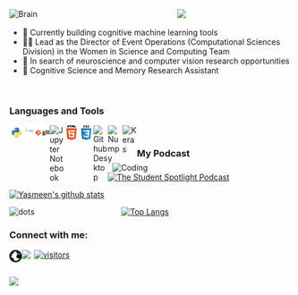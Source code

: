 <img align="left" alt="Brain" width="300" src="http://gifimage.net/wp-content/uploads/2017/10/cerebro-gif-tumblr-3.gif">


  <img src="https://github.com/vimalverma558/vimalverma558/blob/v2/img/hello.gif" width="20%">

<!-- - 📚  I'm a sophomore studying Psychology, Computer Science and Mathematics at the University of Toronto -->
- 🧠  Currently building cognitive machine learning tools
- 👩‍💻  Lead as the Director of Event Operations (Computational Sciences Division) in the Women in Science and Computing Team
- 🎯 In search of neuroscience and computer vision research opportunities
- 🧪 Cognitive Science and Memory Research Assistant

<!-- -->
<br />

### Languages and Tools
<img align="left" alt="Python" width="26px" src="https://raw.githubusercontent.com/github/explore/80688e429a7d4ef2fca1e82350fe8e3517d3494d/topics/python/python.png" />
<img align="left" alt="Java" width="20px" src="https://raw.githubusercontent.com/github/explore/80688e429a7d4ef2fca1e82350fe8e3517d3494d/topics/java/java.png" />
<img align="left" alt="Git" width="26px" src="https://raw.githubusercontent.com/github/explore/80688e429a7d4ef2fca1e82350fe8e3517d3494d/topics/git/git.png" />
<img align="left" alt="Jupyter Notebook" width="26px" src="https://upload.wikimedia.org/wikipedia/commons/thumb/3/38/Jupyter_logo.svg/1200px-Jupyter_logo.svg.png" 
<img align="left" alt="Visual Studio Code" width="26px" src="https://raw.githubusercontent.com/github/explore/80688e429a7d4ef2fca1e82350fe8e3517d3494d/topics/visual-studio-code/visual-studio-code.png" />
<img align="left" alt="HTML5" width="26px" src="https://raw.githubusercontent.com/github/explore/80688e429a7d4ef2fca1e82350fe8e3517d3494d/topics/html/html.png" />
<img align="left" alt="CSS3" width="26px" src="https://raw.githubusercontent.com/github/explore/80688e429a7d4ef2fca1e82350fe8e3517d3494d/topics/css/css.png" />
<img align="left" alt="Github Desktop" width="26px" src="https://dl2.macupdate.com/images/icons256/39062.png?d=1522354604" />
<img align="left" alt="Numpy" width="26px" src="https://upload.wikimedia.org/wikipedia/commons/thumb/3/31/NumPy_logo_2020.svg/1024px-NumPy_logo_2020.svg.png" />
<img align="left" alt="Keras" width="26px" src="https://s3.amazonaws.com/keras.io/img/keras-logo-2018-large-1200.png" />

<br />

<img align="right" alt="Coding" width="320" src="https://64.media.tumblr.com/d4d71de9193c952ac5282e82a022cc81/tumblr_n118kxgjYu1s1rd1xo1_500.gif"> 

### My Podcast
[<img src="https://now-playing-codestackr.vercel.app/api/spotify-playing" alt="The Student Spotlight Podcast" width="350" />](https://open.spotify.com/show/48DzS7x134TsQuE7uvz9Wi)


[![Yasmeen's github stats](https://github-readme-stats.vercel.app/api?username=YasPHP&theme=graywhite&show_icons=true&hide=issues,contribs&include_all_commits=true&line_height=21&bg_color=0,EC6C6C,FFD479,FFFC79,73FA79)](https://github.com/YasPHP/github-readme-stats)


<img align="left" alt="dots" width="200" src="https://cdn2.scratch.mit.edu/get_image/user/21004752_60x60.png?v=1485302549.33">

[![Top Langs](https://github-readme-stats.vercel.app/api/top-langs/?username=YasPHP&layout=compact&show_icons=true&include_all_commits=true&bg_color=0,73FA79,73FDFF,7A81FF&theme=graywhite)](https://github.com/YasPHP/github-readme-stats)


### Connect with me:
<a href="https://yasmeenbrain.com/"> <img align="left" alt="yasmeenbrain.com" width="22px" src="https://raw.githubusercontent.com/iconic/open-iconic/master/svg/globe.svg" />
  
<a href="https://open.spotify.com/show/48DzS7x134TsQuE7uvz9Wi"><img align = "left" width="22px" src="https://www.iconsdb.com/icons/preview/black/spotify-xxl.png"/>


![visitors](https://visitor-badge.glitch.me/badge?page_id=YasPHP.visitor-badge)

<br />

<img src="https://media.giphy.com/media/jpVnC65DmYeyRL4LHS/giphy.gif" width="20%">
